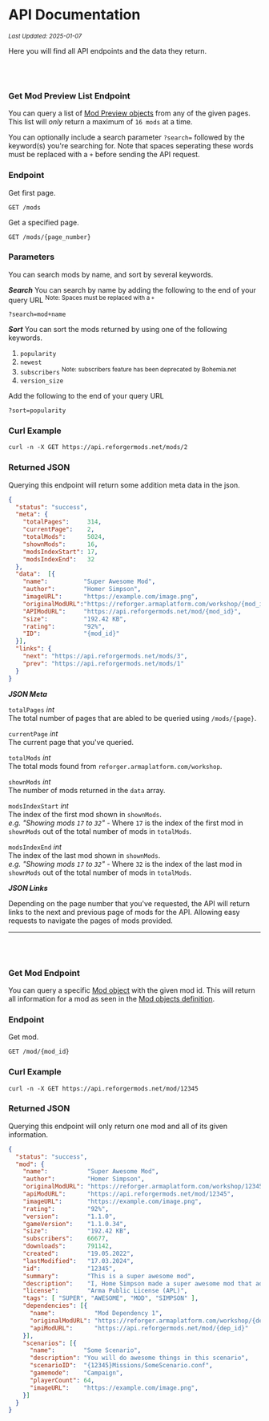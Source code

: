 # API Documentation
<sup>*Last Updated: 2025-01-07*</sup>

Here you will find all API endpoints and the data they return.

<br><br>

### **Get Mod Preview List Endpoint**

You can query a list of [Mod Preview objects](?page=documentation/mods) from any of the given pages.
This list will *only* return a maximum of `16 mods` at a time.

You can optionally include a search parameter `?search=` followed by the keyword(s) you're searching for. Note that spaces seperating these words must be replaced with a `+` before sending the API request.

### **Endpoint**
Get first page.
```
GET /mods
```

Get a specified page.
```
GET /mods/{page_number}
```

### **Parameters**
You can search mods by name, and sort by several keywords.

***Search***
You can search by name by adding the following to the end of your query URL
<sup>Note: Spaces must be replaced with a `+`</sup>
```
?search=mod+name
```

***Sort***
You can sort the mods returned by using one of the following keywords.
1. `popularity`
2. `newest`
3. `subscribers` <sup>Note: subscribers feature has been deprecated by Bohemia.net</sup>
4. `version_size`

Add the following to the end of your query URL
```
?sort=popularity
```

### **Curl Example**
```
curl -n -X GET https://api.reforgermods.net/mods/2
```

### **Returned JSON**

Querying this endpoint will return some addition meta data in the json.
```json
{
  "status": "success",
  "meta": {
    "totalPages":     314,
    "currentPage":    2,
    "totalMods":      5024,
    "shownMods":      16,
    "modsIndexStart": 17,
    "modsIndexEnd":   32
  },
  "data":  [{
    "name":          "Super Awesome Mod",
    "author":        "Homer Simpson",
    "imageURL":      "https://example.com/image.png",
    "originalModURL":"https://reforger.armaplatform.com/workshop/{mod_id}",
    "APIModURL":     "https://api.reforgermods.net/mod/{mod_id}",
    "size":          "192.42 KB",
    "rating":        "92%",
    "ID":            "{mod_id}"
  }],
  "links": {
    "next": "https://api.reforgermods.net/mods/3",
    "prev": "https://api.reforgermods.net/mods/1"
  }
}
```

***JSON Meta***

`totalPages` *int*\
The total number of pages that are abled to be queried using `/mods/{page}`.

`currentPage` *int*\
The current page that you've queried.

`totalMods` *int*\
The total mods found from `reforger.armaplatform.com/workshop`.

`shownMods` *int*\
The number of mods returned in the `data` array.

`modsIndexStart` *int*\
The index of the first mod shown in `shownMods`.\
*e.g. "Showing mods `17` to `32`"*  - Where `17` is the index of the first mod in `shownMods` out of the total number of mods in `totalMods`.

`modsIndexEnd` *int*\
The index of the last mod shown in `shownMods`.\
*e.g. "Showing mods `17` to `32`"*  - Where `32` is the index of the last mod in `shownMods` out of the total number of mods in `totalMods`.

***JSON Links***

Depending on the page number that you've requested, the API will return links to the next and previous page of mods for the API.
Allowing easy requests to navigate the pages of mods provided.
___
<br><br>

### **Get Mod Endpoint**

You can query a specific [Mod object](?page=documentation/mods) with the given mod id.
This will return all information for a mod as seen in the [Mod objects definition](?page=documentation/mods).

### **Endpoint**
Get mod.
```
GET /mod/{mod_id}
```

### **Curl Example**
```
curl -n -X GET https://api.reforgermods.net/mod/12345
```

### **Returned JSON**

Querying this endpoint will only return one mod and all of its given information.
```json
{
  "status": "success",
  "mod": {
    "name":           "Super Awesome Mod",
    "author":         "Homer Simpson",
    "originalModURL": "https://reforger.armaplatform.com/workshop/12345",
    "apiModURL":      "https://api.reforgermods.net/mod/12345",
    "imageURL":       "https://example.com/image.png",
    "rating":         "92%",
    "version":        "1.1.0",
    "gameVersion":    "1.1.0.34",
    "size":           "192.42 KB",
    "subscribers":    66677,
    "downloads":      791142,
    "created":        "19.05.2022",
    "lastModified":   "17.03.2024",
    "id":             "12345",
    "summary":        "This is a super awesome mod",
    "description":    "I, Home Simpson made a super awesome mod that adds so much cool stuff to arma reforger!",
    "license":        "Arma Public License (APL)",
    "tags": [ "SUPER", "AWESOME", "MOD", "SIMPSON" ],
    "dependencies": [{
      "name":           "Mod Dependency 1",
      "originalModURL": "https://reforger.armaplatform.com/workshop/{dep_id}",
      "apiModURL":      "https://api.reforgermods.net/mod/{dep_id}"
    }],
    "scenarios": [{
      "name":        "Some Scenario",
      "description": "You will do awesome things in this scenario",
      "scenarioID":  "{12345}Missions/SomeScenario.conf",
      "gamemode":    "Campaign",
      "playerCount": 64,
      "imageURL":    "https://example.com/image.png",
    }]
  }
}
```
